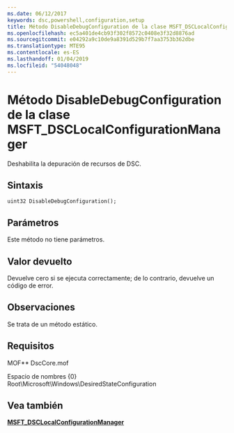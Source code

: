 ```yaml
---
ms.date: 06/12/2017
keywords: dsc,powershell,configuration,setup
title: Método DisableDebugConfiguration de la clase MSFT_DSCLocalConfigurationManager
ms.openlocfilehash: ec5a401de4cb93f302f8572c0408e3f32d8876ad
ms.sourcegitcommit: e04292a9c10de9a8391d529b7f7aa3753b362dbe
ms.translationtype: MTE95
ms.contentlocale: es-ES
ms.lasthandoff: 01/04/2019
ms.locfileid: "54048048"
---
```

# <a name="disabledebugconfiguration-method-of-the-msftdsclocalconfigurationmanager-class"></a>Método DisableDebugConfiguration de la clase MSFT_DSCLocalConfigurationManager

Deshabilita la depuración de recursos de DSC.

## <a name="syntax"></a>Sintaxis

```mof
uint32 DisableDebugConfiguration();
```

## <a name="parameters"></a>Parámetros

Este método no tiene parámetros.

## <a name="return-value"></a>Valor devuelto

Devuelve cero si se ejecuta correctamente; de lo contrario, devuelve un código de error.

## <a name="remarks"></a>Observaciones

Se trata de un método estático.

## <a name="requirements"></a>Requisitos

MOF** DscCore.mof

Espacio de nombres {0} Root\Microsoft\Windows\DesiredStateConfiguration

## <a name="see-also"></a>Vea también

[**MSFT_DSCLocalConfigurationManager**](msft-dsclocalconfigurationmanager.md)